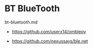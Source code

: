 # BT BlueTooth

bt-bluetooth.md

*   https://github.com/userx14/omblepy

*   https://github.com/nexussays/ble.net

